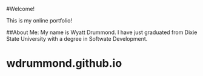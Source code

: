 #Welcome!

This is my online portfolio!

##About Me:
My name is Wyatt Drummond. I have just graduated from Dixie State University with a degree in Softwate Development.





# wdrummond.github.io
